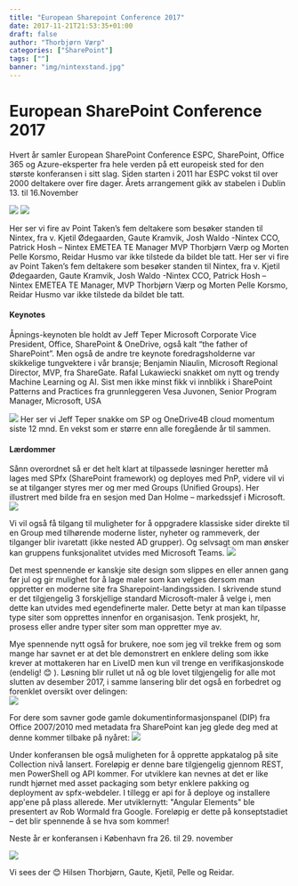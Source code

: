 ```yaml
---
title: "European Sharepoint Conference 2017"
date: 2017-11-21T21:53:35+01:00
draft: false
author: "Thorbjørn Værp"
categories: ["SharePoint"]
tags: [""]
banner: "img/nintexstand.jpg"
---
```


# European SharePoint Conference 2017
Hvert år samler European SharePoint Conference ESPC, SharePoint, Office 365 og Azure-eksperter fra hele verden på ett europeisk sted for den største konferansen i sitt slag. Siden starten i 2011 har ESPC vokst til over 2000 deltakere over fire dager.
Årets arrangement gikk av stabelen i Dublin 13. til 16.November

<img class="img-fluid mt-4" src="/pointtaken/img/bilde1.png" /> 

<img class="img-fluid mb-4" src="/pointtaken/img/nintexstand.jpg" /> 

Her ser vi fire av Point Taken’s fem deltakere som besøker standen til Nintex, fra v. Kjetil Ødegaarden, Gaute Kramvik, Josh Waldo -Nintex CCO, Patrick Hosh – Nintex EMETEA TE Manager MVP Thorbjørn Værp og Morten Pelle Korsmo, Reidar Husmo var ikke tilstede da bildet ble tatt.
Her ser vi fire av Point Taken’s fem deltakere som besøker standen til Nintex, fra v. Kjetil Ødegaarden, Gaute Kramvik, Josh Waldo -Nintex CCO, Patrick Hosh – Nintex EMETEA TE Manager, MVP Thorbjørn Værp og Morten Pelle Korsmo, Reidar Husmo var ikke tilstede da bildet ble tatt.

#### Keynotes
Åpnings-keynoten ble holdt av Jeff Teper Microsoft Corporate Vice President, Office, SharePoint & OneDrive, også kalt “the father of SharePoint”. Men også de andre tre keynote foredragsholderne var skikkelige tungvektere i vår bransje; Benjamin Niaulin, Microsoft Regional Director, MVP, fra ShareGate. Rafal Lukawiecki snakket om nytt og trendy Machine Learning og AI. Sist men ikke minst fikk vi innblikk i SharePoint Patterns and Practices fra grunnleggeren Vesa Juvonen, Senior Program Manager, Microsoft, USA

<img class="img-fluid mt-4 mb-4" src="/pointtaken/img/jeff.jpg" /> 
Her ser vi Jeff Teper snakke om SP og OneDrive4B cloud momentum siste 12 mnd. En vekst som er større enn alle foregående år til sammen.

#### Lærdommer
Sånn overordnet så er det helt klart at tilpassede løsninger heretter må lages med SPfx (SharePoint framework) og deployes med PnP, videre vil vi se at tilganger styres mer og mer med Groups (Unified Groups). Her illustrert med bilde fra en sesjon med Dan Holme – markedssjef i Microsoft.
<img class="img-fluid mt-4 mb-4" src="/pointtaken/img/dan.png" /> 

Vi vil også få tilgang til muligheter for å oppgradere klassiske sider direkte til en Group med tilhørende moderne lister, nyheter og rammeverk, der tilganger blir ivaretatt (ikke nested AD grupper). Og selvsagt om man ønsker kan gruppens funksjonalitet utvides med Microsoft Teams.
<img class="img-fluid mt-4 mb-4" src="/pointtaken/img/group.png" /> 

Det mest spennende er kanskje site design som slippes en eller annen gang før jul og gir mulighet for å lage maler som kan velges dersom man oppretter en moderne site fra Sharepoint-landingssiden. I skrivende stund er det tilgjengelig 3 forskjellige standard Microsoft-maler å velge i, men dette kan utvides med egendefinerte maler. Dette betyr at man kan tilpasse type siter som opprettes innenfor en organisasjon. Tenk prosjekt, hr, prosess eller andre typer siter som man oppretter mye av.

Mye spennende nytt også for brukere, noe som jeg vil trekke frem og som mange har savnet er at det ble demonstrert en enklere deling som ikke krever at mottakeren har en LiveID men kun vil trenge en verifikasjonskode (endelig! 😊 ). Løsning blir rullet ut nå og ble lovet tilgjengelig for alle mot slutten av desember 2017, i samme lansering blir det også en forbedret og forenklet oversikt over delingen: 
<br>
<img class="img-fluid mt-4 mb-4" src="/pointtaken/img/deling.png" /> 

For dere som savner gode gamle dokumentinformasjonspanel (DIP) fra Office 2007/2010 med metadata fra SharePoint kan jeg glede deg med at denne kommer tilbake på nyåret:
<img class="img-fluid mt-4 mb-4" src="/pointtaken/img/dip.png" /> 

Under konferansen ble også muligheten for å opprette appkatalog på site Collection nivå lansert. Foreløpig er denne bare tilgjengelig gjennom REST, men PowerShell og API kommer.
For utviklere kan nevnes at det er like rundt hjørnet med asset packaging som betyr enklere pakking og deployment av spfx-webdeler. I tillegg er api for å deploye og installere app'ene på plass allerede. 
Mer utviklernytt: "Angular Elements" ble presentert av Rob Wormald fra Google. Foreløpig er dette på konseptstadiet – det blir spennende å se hva som kommer!

Neste år er konferansen i København fra 26. til 29. november
 
<img class="img-fluid mt-4 mb-4" src="/pointtaken/img/copenhagen2018.png" /> 

Vi sees der 😊 Hilsen Thorbjørn, Gaute, Kjetil, Pelle og Reidar.